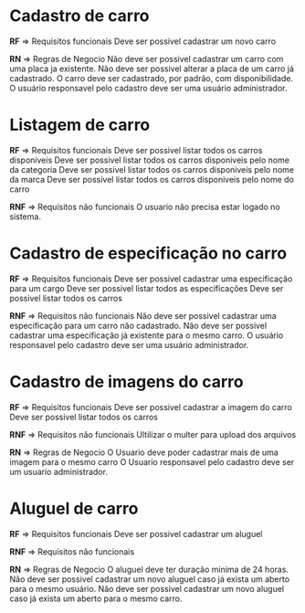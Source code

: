 # Cadastro de carro

**RF** => Requisitos funcionais
Deve ser possivel cadastrar um novo carro

**RN** => Regras de Negocio
Não deve ser possivel cadastrar um carro com uma placa ja existente.
Não deve ser possivel alterar a placa de um carro já cadastrado.
O carro deve ser cadastrado, por padrão, com disponibilidade.
O usuário responsavel pelo cadastro deve ser uma usuário administrador.

# Listagem de carro

**RF** => Requisitos funcionais
Deve ser possivel listar todos os carros disponiveis
Deve ser possivel listar todos os carros disponiveis pelo nome da categoria
Deve ser possivel listar todos os carros disponiveis pelo nome da marca
Deve ser possivel listar todos os carros disponiveis pelo nome do carro

**RNF** => Requisitos não funcionais
O usuario não precisa estar logado no sistema.

# Cadastro de especificação no carro

**RF** => Requisitos funcionais
Deve ser possivel cadastrar uma especificação para um cargo
Deve ser possivel listar todos as especificações
Deve ser possivel listar todos os carros

**RNF** => Requisitos não funcionais
Não deve ser possivel cadastrar uma especificação para um carro não cadastrado.
Não deve ser possivel cadastrar uma especificação já existente para o mesmo carro.
O usuário responsavel pelo cadastro deve ser uma usuário administrador.

# Cadastro de imagens do carro

**RF** => Requisitos funcionais
Deve ser possivel cadastrar a imagem do carro
Deve ser possivel listar todos os carros

**RNF** => Requisitos não funcionais
Ultilizar o multer para upload dos arquivos

**RN** => Regras de Negocio
O Usuario deve poder cadastrar mais de uma imagem para o mesmo carro
O Usuario responsavel pelo cadastro deve ser um usuario administrador.

# Aluguel de carro

**RF** => Requisitos funcionais
Deve ser possivel cadastrar um aluguel

**RNF** => Requisitos não funcionais

**RN** => Regras de Negocio
O aluguel deve ter duração minima de 24 horas.
Não deve ser possivel cadastrar um novo aluguel caso já exista um aberto para o mesmo usuário.
Não deve ser possivel cadastrar um novo aluguel caso já exista um aberto para o mesmo carro.
